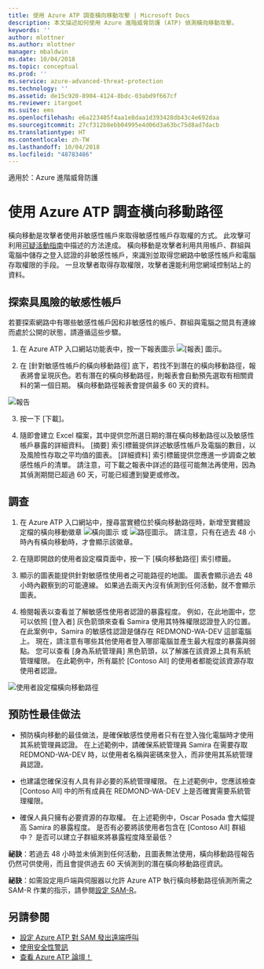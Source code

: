 ```yaml
---
title: 使用 Azure ATP 調查橫向移動攻擊 | Microsoft Docs
description: 本文描述如何使用 Azure 進階威脅防護 (ATP) 偵測橫向移動攻擊。
keywords: ''
author: mlottner
ms.author: mlottner
manager: mbaldwin
ms.date: 10/04/2018
ms.topic: conceptual
ms.prod: ''
ms.service: azure-advanced-threat-protection
ms.technology: ''
ms.assetid: de15c920-8904-4124-8bdc-03abd9f667cf
ms.reviewer: itargoet
ms.suite: ems
ms.openlocfilehash: e6a223405f4aa1e8daa1d393428db43c4e692daa
ms.sourcegitcommit: 27cf312b8ebb04995e4d06d3a63bc75d8ad7dacb
ms.translationtype: HT
ms.contentlocale: zh-TW
ms.lasthandoff: 10/04/2018
ms.locfileid: "48783486"
---
```

適用於：Azure 進階威脅防護

# <a name="investigating-lateral-movement-paths-with-azure-atp"></a>使用 Azure ATP 調查橫向移動路徑


橫向移動是攻擊者使用非敏感性帳戶來取得敏感性帳戶存取權的方式。 此攻擊可利用[可疑活動指南](suspicious-activity-guide.md)中描述的方法達成。 橫向移動是攻擊者利用共用帳戶、群組與電腦中儲存之登入認證的非敏感性帳戶，來識別並取得您網路中敏感性帳戶和電腦存取權限的手段。 一旦攻擊者取得存取權限，攻擊者還能利用您網域控制站上的資料。


## <a name="discover-your-at-risk-sensitive-accounts"></a>探索具風險的敏感性帳戶

若要探索網路中有哪些敏感性帳戶因和非敏感性的帳戶、群組與電腦之間具有連線而處於公開的狀態，請遵循這些步驟。 

1. 在 Azure ATP 入口網站功能表中，按一下報表圖示 ![[報表] 圖示](./media/atp-report-icon.png)。

2. 在 [針對敏感性帳戶的橫向移動路徑] 底下，若找不到潛在的橫向移動路徑，報表將會呈現灰色。若有潛在的橫向移動路徑，則報表會自動預先選取有相關資料的第一個日期。 橫向移動路徑報表會提供最多 60 天的資料。

 ![報告](./media/reports.png)

3. 按一下 [下載]。

4. 隨即會建立 Excel 檔案，其中提供您所選日期的潛在橫向移動路徑以及敏感性帳戶暴露的詳細資料。 [摘要] 索引標籤提供詳述敏感性帳戶及電腦的數目，以及風險性存取之平均值的圖表。 [詳細資料] 索引標籤提供您應進一步調查之敏感性帳戶的清單。 請注意，可下載之報表中詳述的路徑可能無法再使用，因為其偵測期間已超過 60 天，可能已經遭到變更或修改。


## <a name="investigate"></a>調查



1. 在 Azure ATP 入口網站中，搜尋當實體位於橫向移動路徑時，新增至實體設定檔的橫向移動徽章 ![橫向圖示](./media/lateral-movement-icon.png) 或 ![路徑圖示](./media/paths-icon.png)。 請注意，只有在過去 48 小時內有橫向移動時，才會顯示該徽章。 

2. 在隨即開啟的使用者設定檔頁面中，按一下 [橫向移動路徑] 索引標籤。 

3. 顯示的圖表能提供針對敏感性使用者之可能路徑的地圖。 圖表會顯示過去 48 小時內觀察到的可能連線。 如果過去兩天內沒有偵測到任何活動，就不會顯示圖表。 

4. 檢閱報表以查看並了解敏感性使用者認證的暴露程度。 例如，在此地圖中，您可以依照 [登入者] 灰色箭頭來查看 Samira 使用其特殊權限認證登入的位置。 在此案例中，Samira 的敏感性認證是儲存在 REDMOND-WA-DEV 這部電腦上。 現在，請注意有哪些其他使用者登入哪部電腦並產生最大程度的暴露與弱點。 您可以查看 [身為系統管理員] 黑色箭頭，以了解誰在該資源上具有系統管理權限。 在此範例中，所有屬於 [Contoso All] 的使用者都能從該資源存取使用者認證。  

 ![使用者設定檔橫向移動路徑](media/user-profile-lateral-movement-paths.png)


## <a name="preventative-best-practices"></a>預防性最佳做法

- 預防橫向移動的最佳做法，是確保敏感性使用者只有在登入強化電腦時才使用其系統管理員認證。 在上述範例中，請確保系統管理員 Samira 在需要存取 REDMOND-WA-DEV 時，以使用者名稱與密碼來登入，而非使用其系統管理員認證。

- 也建議您確保沒有人具有非必要的系統管理權限。 在上述範例中，您應該檢查 [Contoso All] 中的所有成員在 REDMOND-WA-DEV 上是否確實需要系統管理權限。

- 確保人員只擁有必要資源的存取權。 在上述範例中，Oscar Posada 會大幅提高 Samira 的暴露程度。 是否有必要將該使用者包含在 [Contoso All] 群組中？ 是否可以建立子群組來將暴露程度降至最低？

**祕訣**：若過去 48 小時並未偵測到任何活動，且圖表無法使用，橫向移動路徑報告仍然可供使用，而且會提供過去 60 天偵測到的潛在橫向移動路徑資訊。 

**祕訣**：如需設定用戶端與伺服器以允許 Azure ATP 執行橫向移動路徑偵測所需之 SAM-R 作業的指示，請參閱[設定 SAM-R](install-atp-step8-samr.md)。


## <a name="see-also"></a>另請參閱

- [設定 Azure ATP 對 SAM 發出遠端呼叫](install-atp-step8-samr.md)
- [使用安全性警訊](working-with-suspicious-activities.md)
- [查看 Azure ATP 論壇！](https://aka.ms/azureatpcommunity)